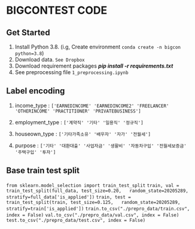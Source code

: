 # BIGCONTEST CODE


## Get Started

1. Install Python 3.8. (i.g, Create environment `conda create -n bigcon python=3.8`)
2. Download data. `See Dropbox`
3. Download requirement packages ***pip install -r requirements.txt*** 
4. See preprocessing file `1_preprocessing.ipynb`


## Label encoding 

1. income_type : `['EARNEDINCOME' 'EARNEDINCOME2' 'FREELANCER' 'OTHERINCOME' 'PRACTITIONER' 'PRIVATEBUSINESS']`

2. employment_type : `['계약직' '기타' '일용직' '정규직']`

3. houseown_type : `['기타가족소유' '배우자' '자가' '전월세']`

4. purpose : `['기타' '대환대출' '사업자금' '생활비' '자동차구입' '전월세보증금' '주택구입' '투자']`

## Base train test split

`from sklearn.model_selection import train_test_split`
`train, val = train_test_split(full_data, test_size=0.20,   random_state=20205289,  stratify=full_data['is_applied'])`
`train, test = train_test_split(train, test_size=0.125,   random_state=20205289,  stratify=train['is_applied'])`
`train.to_csv("./prepro_data/train.csv", index = False)`
`val.to_csv("./prepro_data/val.csv", index = False)`
`test.to_csv("./prepro_data/test.csv", index = False)`
